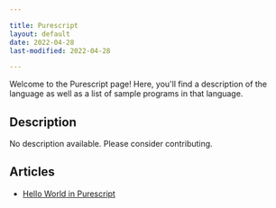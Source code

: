 ```yaml
---

title: Purescript
layout: default
date: 2022-04-28
last-modified: 2022-04-28

---
```


Welcome to the Purescript page! Here, you'll find a description of the language as well as a list of sample programs in that language.

## Description

No description available. Please consider contributing.

## Articles

- [Hello World in Purescript](https://sampleprograms.io/projects/hello-world/purescript)